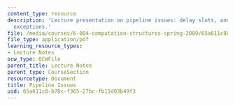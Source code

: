 ```yaml
---
content_type: resource
description: 'Lecture presentation on pipeline issues: delay slots, annulment, and
  exceptions.'
file: /media/courses/6-004-computation-structures-spring-2009/65a611c8b78cf36527bcfb11d03b49f3_MIT6_004s09_lec23.pdf
file_type: application/pdf
learning_resource_types:
- Lecture Notes
ocw_type: OCWFile
parent_title: Lecture Notes
parent_type: CourseSection
resourcetype: Document
title: Pipeline Issues
uid: 65a611c8-b78c-f365-27bc-fb11d03b49f3
---
```

